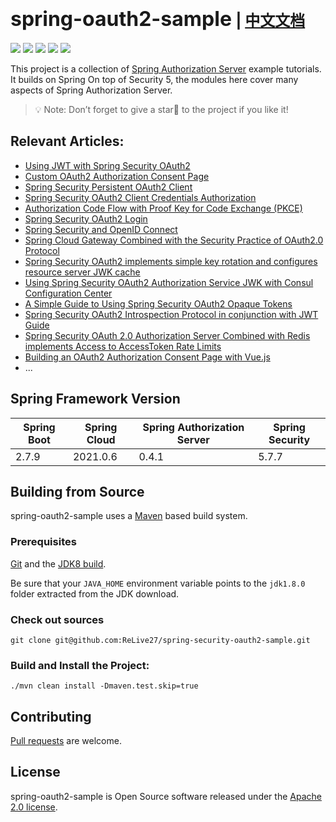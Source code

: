 # <font size="6p">spring-oauth2-sample</font> <font size="5p">  | [中文文档](README_CN.md)</font>

<p align="left">
	<a href="https://github.com/ReLive27/spring-security-oauth2-sample/stargazers"><img src="https://img.shields.io/github/stars/ReLive27/spring-security-oauth2-sample?style=flat-square&logo=GitHub"></a>
	<a href="https://github.com/ReLive27/spring-security-oauth2-sample/network/members"><img src="https://img.shields.io/github/forks/ReLive27/spring-security-oauth2-sample?style=flat-square&logo=GitHub"></a>
	<a href="https://github.com/ReLive27/spring-security-oauth2-sample/watchers"><img src="https://img.shields.io/github/watchers/ReLive27/spring-security-oauth2-sample?style=flat-square&logo=GitHub"></a>
	<a href="https://github.com/ReLive27/spring-security-oauth2-sample/issues"><img src="https://img.shields.io/github/issues/ReLive27/spring-security-oauth2-sample.svg?style=flat-square&logo=GitHub"></a>
	<a href="https://github.com/ReLive27/spring-security-oauth2-sample/blob/main/LICENSE"><img src="https://img.shields.io/github/license/ReLive27/spring-security-oauth2-sample.svg?style=flat-square"></a>
</p>

This project is a collection of [Spring Authorization Server](https://spring.io/projects/spring-authorization-server)
example tutorials. It builds on Spring On top of Security 5, the modules here cover many aspects of Spring Authorization
Server.

> 💡 Note: Don’t forget to give a star🌟 to the project if you like it!

## Relevant Articles:

- [Using JWT with Spring Security OAuth2](https://relive27.github.io/blog/spring-security-oauth2-jwt)
- [Custom OAuth2 Authorization Consent Page](https://relive27.github.io/blog/custom-oauth2-consent-page)
- [Spring Security Persistent OAuth2 Client](https://relive27.github.io/blog/persisrence-oauth2-client)
- [Spring Security OAuth2 Client Credentials Authorization](https://relive27.github.io/blog/oauth2-client-model)
- [Authorization Code Flow with Proof Key for Code Exchange (PKCE)](https://relive27.github.io/blog/oauth2-pkce)
- [Spring Security OAuth2 Login](https://relive27.github.io/blog/oauth2-login)
- [Spring Security and OpenID Connect](https://relive27.github.io/blog/springn-security-oidc)
- [Spring Cloud Gateway Combined with the Security Practice of OAuth2.0 Protocol](https://relive27.github.io/blog/spring-gateway-oauth2)
- [Spring Security OAuth2 implements simple key rotation and configures resource server JWK cache](https://relive27.github.io/blog/jwk-cache-and-rotate-key)
- [Using Spring Security OAuth2 Authorization Service JWK with Consul Configuration Center](https://relive27.github.io/blog/oauth2-jwk-consul-config)
- [A Simple Guide to Using Spring Security OAuth2 Opaque Tokens](https://relive27.github.io/blog/oauth2-opaque-token)
- [Spring Security OAuth2 Introspection Protocol in conjunction with JWT Guide](https://relive27.github.io/blog/oauth2-introspection-with-jwt)
- [Spring Security OAuth 2.0 Authorization Server Combined with Redis implements Access to AccessToken Rate Limits](https://relive27.github.io/blog/oauth2-token-access-restrictions)
- [Building an OAuth2 Authorization Consent Page with Vue.js]()
- ...

## Spring Framework Version

| Spring Boot   | Spring Cloud  | Spring Authorization Server  |  Spring Security  |
| ---------------- | ----------------- |----------------- |  -------- |
| 2.7.9           | 2021.0.6        | 0.4.1            |   5.7.7  |

## Building from Source

spring-oauth2-sample uses a [Maven](https://maven.apache.org/) based build system.

### Prerequisites

[Git](https://help.github.com/set-up-git-redirect) and
the [JDK8 build](https://www.oracle.com/technetwork/java/javase/downloads).

Be sure that your `JAVA_HOME` environment variable points to the `jdk1.8.0` folder extracted from the JDK download.

### Check out sources

```
git clone git@github.com:ReLive27/spring-security-oauth2-sample.git
```

### Build and Install the Project:

```
./mvn clean install -Dmaven.test.skip=true
```

## Contributing

[Pull requests](https://help.github.com/articles/creating-a-pull-request) are welcome.

## License

spring-oauth2-sample is Open Source software released under the
[Apache 2.0 license](https://www.apache.org/licenses/LICENSE-2.0.html).
